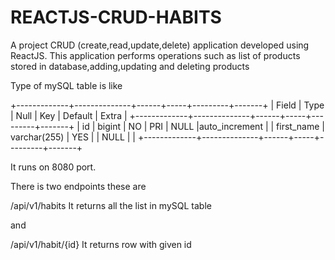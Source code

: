 # REACTJS-CRUD-HABITS

A project CRUD (create,read,update,delete) application developed using ReactJS. 
This application performs operations such as list of products stored in database,adding,updating and deleting products

Type of mySQL table is like 

+-------------+--------------+------+-----+---------+-------+
| Field       | Type         | Null | Key | Default | Extra |
+-------------+--------------+------+-----+---------+-------+
| id          | bigint       | NO   | PRI | NULL    |auto_increment |
| first_name  | varchar(255) | YES  |     | NULL    |       |
+-------------+--------------+------+-----+---------+-------+

It runs on 8080 port.

There is two endpoints these are 

/api/v1/habits It returns all the list in mySQL table

and 

/api/v1/habit/{id} It returns row with given id


